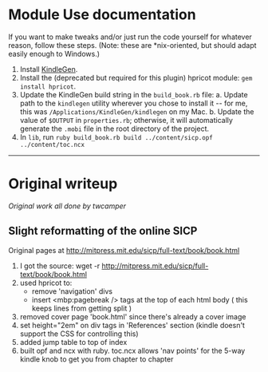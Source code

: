 # Module Use documentation

If you want to make tweaks and/or just run the code yourself for whatever reason, follow these steps. (Note: these are *nix-oriented, but should adapt easily enough to Windows.)

1. Install [KindleGen](http://www.amazon.com/gp/feature.html?ie=UTF8&docId=1000765211).
2. Install the (deprecated but required for this plugin) hpricot module: `gem install hpricot`.
3. Update the KindleGen build string in the `build_book.rb` file:
    a. Update path to the `kindlegen` utility wherever you chose to install it -- for me, this was `/Applications/KindleGen/kindlegen` on my Mac.
    b. Update the value of `$OUTPUT` in `properties.rb`; otherwise, it will automatically generate the `.mobi` file in the root directory of the project.
4. In `lib`, run `ruby build_book.rb build ../content/sicp.opf ../content/toc.ncx`

---

# Original writeup
_Original work all done by twcamper_

## Slight reformatting of the online SICP
Original pages at http://mitpress.mit.edu/sicp/full-text/book/book.html

1. I got the source:
      wget -r http://mitpress.mit.edu/sicp/full-text/book/book.html
2. used hpricot to:
    - remove 'navigation' divs
    - insert <mbp:pagebreak /> tags at the top of each html body ( this keeps lines from getting split )
3. removed cover page 'book.html' since there's already a cover image
4. set height="2em" on div tags in 'References' section (kindle doesn't support the CSS for controlling this)
5. added jump table to top of index
6. built opf and ncx with ruby.  toc.ncx allows 'nav points' for the 5-way kindle knob to get you from chapter to chapter
